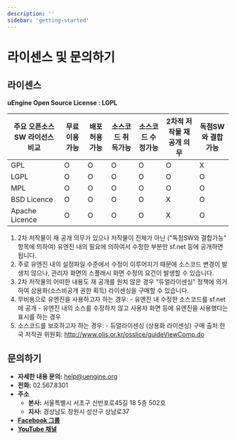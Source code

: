 ```yaml
---
description: ''
sidebar: 'getting-started'
---
```

# 라이센스 및 문의하기

## 라이센스
**uEngine Open Source License : LGPL**

| 주요 오픈소스SW 라이선스 비교 | 무료 이용가능 | 배포 허용가능 | 소스코드 취득가능 | 소스코드 수정가능 | 2차적 저작물 재공개 의무 | 독점SW와 결합가능 |
|-----------------------------|--------------|--------------|-----------------|-----------------|------------------------|------------------|
| GPL                         | O            | O            | O               | O               | O                      | X                |
| LGPL                        | O            | O            | O               | O               | O                      | O                |
| MPL                         | O            | O            | O               | O               | O                      | O                |
| BSD Licence                 | O            | O            | O               | O               | X                      | O                |
| Apache Licence              | O            | O            | O               | O               | X                      | O                |

1) 2차 저작물이 재 공개 의무가 있으나 저작물이 전체가 아닌 ("독점SW와 결합가능" 항목에 의하여) 유엔진 내의 필요에 의하여서 수정한 부분만 sf.net 등에 공개하면 됩니다. </br>
2) 주로 유엔진 내의 설정파일 수준에서 수정이 이루어지기 때문에 소스코드 변경이 발생치 않으나, 관리자 화면의 스플래시 화면 수정의 요건이 발생할 수 있습니다. </br>
3) 2차 저작물의 어떠한 내용도 재 공개를 원치 않은 경우 "듀얼라이센싱" 정책에 의거하여 상용화(소스비공개 권한 획득) 라이센싱을 구매할 수 있습니다.</br>
4) 무비용으로 유엔진을 사용하고자 하는 경우: - 유엔진 내 수정한 소스코드를 sf.net에 공개 - 유엔진 내의 소스를 수정하지 않고 사용자 화면 등에 유엔진을 사용했다는 표시를 하는 경우</br>
5) 소스코드를 보호하고자 하는 경우: - 듀얼라이센싱 (상용화 라이센싱) 구매 출처 한국 저작권 위원회: http://www.olis.or.kr/osslice/guideViewComp.do

## 문의하기
- **자세한 내용 문의:** [help@uengine.org](mailto:help@uengine.org)
- **전화:** 02.567.8301
- **주소**
  + **본사:** 서울특별시 서초구 신반포로45길 18 5층 502호
  + **지사:** 경상남도 창원시 성산구 상남로37
- **[Facebook 그룹](https://www.facebook.com/groups/uenginebpm/)**
- **[YouTube 채널](https://www.youtube.com/channel/UCWXNEfACspVtCa-hyYBC76g)**